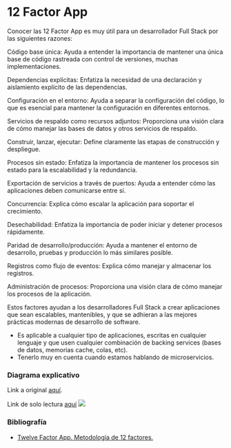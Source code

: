 # 12 Factor App

Conocer las 12 Factor App es muy útil para un desarrollador Full Stack por las siguientes razones:

Código base única: Ayuda a entender la importancia de mantener una única base de código rastreada con control de versiones, muchas implementaciones.

Dependencias explícitas: Enfatiza la necesidad de una declaración y aislamiento explícito de las dependencias.

Configuración en el entorno: Ayuda a separar la configuración del código, lo que es esencial para mantener la configuración en diferentes entornos.

Servicios de respaldo como recursos adjuntos: Proporciona una visión clara de cómo manejar las bases de datos y otros servicios de respaldo.

Construir, lanzar, ejecutar: Define claramente las etapas de construcción y despliegue.

Procesos sin estado: Enfatiza la importancia de mantener los procesos sin estado para la escalabilidad y la redundancia.

Exportación de servicios a través de puertos: Ayuda a entender cómo las aplicaciones deben comunicarse entre sí.

Concurrencia: Explica cómo escalar la aplicación para soportar el crecimiento.

Desechabilidad: Enfatiza la importancia de poder iniciar y detener procesos rápidamente.

Paridad de desarrollo/producción: Ayuda a mantener el entorno de desarrollo, pruebas y producción lo más similares posible.

Registros como flujo de eventos: Explica cómo manejar y almacenar los registros.

Administración de procesos: Proporciona una visión clara de cómo manejar los procesos de la aplicación.

Estos factores ayudan a los desarrolladores Full Stack a crear aplicaciones que sean escalables, mantenibles, y que se adhieran a las mejores prácticas modernas de desarrollo de software.


- Es aplicable a cualquier tipo de aplicaciones, escritas en cualquier lenguaje y que usen cualquier combinación de backing services (bases de datos, memorias cache, colas, etc).
- Tenerlo muy en cuenta cuando estamos hablando de microservicios.
### Diagrama explicativo
Link a original [aquí](https://app.diagrams.net/#G1PeZZJISgRj1elH2tMiFICHuFYTzCyHdC).

Link de solo lectura [aquí](https://drive.google.com/file/d/1PeZZJISgRj1elH2tMiFICHuFYTzCyHdC/view?usp=sharing) 
![](imagenes/12-factor-app-metodología.png)

### Bibliografía
* [Twelve Factor App. Metodología de 12 factores.](https://12factor.net/)
